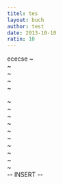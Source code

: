 ```yaml
---
titel: tes
layout: buch
author: test
date: 2013-10-10
ratin: 10
---
```

ececse
~                                                                               
~                                                                               
~                                                                               
~                                                                               
~                                                                               

~                                                                               
~                                                                               
~                                                                               
~                                                                               
~                                                                               
~                                                                               
~                                                                               
~                                                                               
~                                                                               
~                                                                               
-- INSERT --


